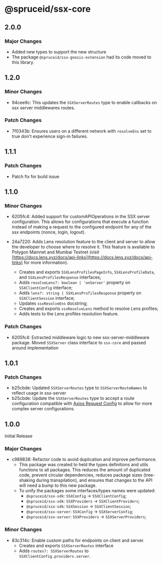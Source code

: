 # @spruceid/ssx-core

## 2.0.0

### Major Changes

  - Added new types to support the new structure
  - The package `@spruceid/ssx-gnosis-extension` had its code moved to this library.

## 1.2.0

### Minor Changes

- 94cee9c: This updates the `SSXServerRoutes` type to enable callbacks on ssx server middlewares routes.

### Patch Changes

- 7f0343b: Ensures users on a different network with `resolveEns` set to true don't experience sign-in failures.

## 1.1.1

### Patch Changes

- Patch fix for build issue

## 1.1.0

### Minor Changes

- 6205fc4: Added support for customAPIOperations in the SSX server configuration. This allows for configurations that execute a function instead of making a request to the configured endpoint for any of the ssx endpoints (nonce, login, logout).
- 24a7220: Adds Lens resolution feature to the client and server to allow the developer to choose where to resolve it. This feature is available to Polygon Mainnet and Mumbai Testnet (visit [https://docs.lens.xyz/docs/api-links](https://docs.lens.xyz/docs/api-links) for more information).

  - Creates and exports `SSXLensProfilesPageInfo`, `SSXLensProfileData`, and `SSXLensProfilesResponse` interfaces;
  - Adds `resolveLens?: boolean | 'onServer'` property on `SSXClientConfig` interface;
  - Adds `lens?: string | SSXLensProfilesResponse` property on `SSXClientSession` interface;
  - Updates `ssxResolveEns` docstring;
  - Creates and exports `ssxResolveLens` method to resolve Lens profiles;
  - Adds tests to the Lens profiles resolution feature.

### Patch Changes

- 6205fc4: Extracted middleware logic to new ssx-server-middleware package. Moved `SSXServer` class interface to `ssx-core` and passed around implementation

## 1.0.1

### Patch Changes

- b25cbde: Updated `SSXServerRoutes` type to `SSXServerRouteNames` to reflect usage in ssx-server
- b25cbde: Update the `SSXServerRoutes` type to accept a route configuration compatible with [Axios Request Config](SSXServerRoutes) to allow for more complex server configurations.

## 1.0.0

Initial Release

### Major Changes

- c989838: Refactor code to avoid duplication and improve performance.
  - This package was created to held the types definitions and utils functions to all packages. This reduces the amount of duplicated code, prevent circular dependencies, reduces package sizes (tree-shaking during transpilation), and ensures that changes to the API will need a bump to this new package.
  - To unify the packages some interfaces/types names were updated:
    - `@spruceid/ssx-sdk`: `SSXConfig` -> `SSXClientConfig`;
    - `@spruceid/ssx-sdk`: `SSXProviders` -> `SSXClientProviders`;
    - `@spruceid/ssx-sdk`: `SSXSession` -> `SSXClientSession`;
    - `@spruceid/ssx-server`: `SSXConfig` -> `SSXServerConfig`;
    - `@spruceid/ssx-server`: `SSXProviders` -> `SSXServerProviders`;

### Minor Changes

- 83c314c: Enable custom paths for endpoints on client and server.
  - Creates and exports `SSXServerRoutes` interface
  - Adds `routes?: SSXServerRoutes` to `SSXClientConfig.providers.server`.
